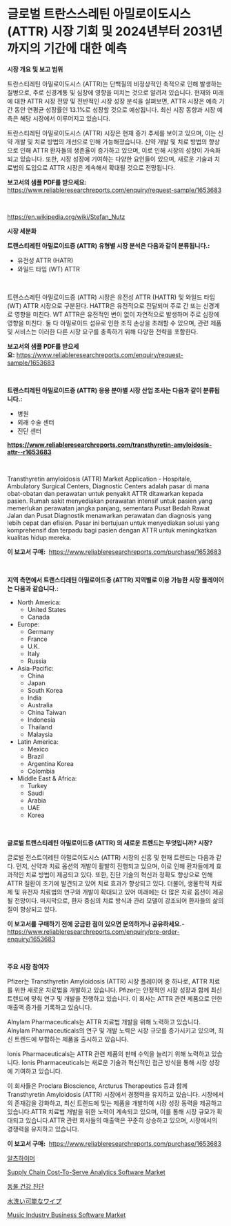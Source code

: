 <p><h1>글로벌 트란스스레틴 아밀로이도시스 (ATTR) 시장 기회 및 2024년부터 2031년까지의 기간에 대한 예측</h1></p><p><strong>시장 개요 및 보고 범위</strong></p>
<p><p>트란스티레틴 아밀로이도시스 (ATTR)는 단백질의 비정상적인 축적으로 인해 발생하는 질병으로, 주로 신경계통 및 심장에 영향을 미치는 것으로 알려져 있습니다. 현재와 미래에 대한 ATTR 시장 전망 및 전반적인 시장 성장 분석을 살펴보면, ATTR 시장은 예측 기간 동안 연평균 성장률인 13.1%로 성장할 것으로 예상됩니다. 최신 시장 동향과 시장 예측은 해당 시장에서 이루어지고 있습니다.</p><p>트란스티레틴 아밀로이도시스 (ATTR) 시장은 현재 증가 추세를 보이고 있으며, 이는 신약 개발 및 치료 방법의 개선으로 인해 가능해졌습니다. 신약 개발 및 치료 방법의 향상으로 인해 ATTR 환자들의 생존율이 증가하고 있으며, 이로 인해 시장의 성장이 가속화되고 있습니다. 또한, 시장 성장에 기여하는 다양한 요인들이 있으며, 새로운 기술과 치료법의 도입으로 ATTR 시장은 계속해서 확대될 것으로 전망됩니다.</p></p>
<p><strong>보고서의 샘플 PDF를 받으세요:</strong> <a href="https://www.reliableresearchreports.com/enquiry/request-sample/1653683">https://www.reliableresearchreports.com/enquiry/request-sample/1653683</a></p>
<p>&nbsp;</p>
<p><a href="https://en.wikipedia.org/wiki/Stefan_Nutz">https://en.wikipedia.org/wiki/Stefan_Nutz</a></p>
<p><strong>시장 세분화</strong></p>
<p><strong>트랜스티레틴 아밀로이드증 (ATTR) 유형별 시장 분석은 다음과 같이 분류됩니다.:</strong></p>
<p><ul><li>유전성 ATTR (HATR)</li><li>와일드 타입 (WT) ATTR</li></ul></p>
<p>&nbsp;</p>
<p><p>트랜스스레틴 아밀로이드증 (ATTR) 시장은 유전성 ATTR (HATTR) 및 와일드 타입 (WT) ATTR 시장으로 구분된다. HATTR은 유전적으로 전달되며 주로 간 또는 신경계로 영향을 미친다. WT ATTR은 유전적인 변이 없이 자연적으로 발생하며 주로 심장에 영향을 미친다. 둘 다 아밀로이드 섬유로 인한 조직 손상을 초래할 수 있으며, 관련 제품 및 서비스는 이러한 다른 시장 요구를 충족하기 위해 다양한 전략을 포함한다.</p></p>
<p><strong>보고서의 샘플 PDF를 받으세요:</strong>&nbsp;<a href="https://www.reliableresearchreports.com/enquiry/request-sample/1653683">https://www.reliableresearchreports.com/enquiry/request-sample/1653683</a></p>
<p>&nbsp;</p>
<p><strong> 트랜스티레틴 아밀로이드증 (ATTR) 응용 분야별 시장 산업 조사는 다음과 같이 분류됩니다.:</strong></p>
<p><ul><li>병원</li><li>외래 수술 센터</li><li>진단 센터</li></ul></p>
<p><strong><a href="https://www.reliableresearchreports.com/transthyretin-amyloidosis-attr--r1653683">https://www.reliableresearchreports.com/transthyretin-amyloidosis-attr--r1653683</a></strong></p>
<p>&nbsp;</p>
<p><p>Transthyretin amyloidosis (ATTR) Market Application - Hospitale, Ambulatory Surgical Centers, Diagnostic Centers adalah pasar di mana obat-obatan dan perawatan untuk penyakit ATTR ditawarkan kepada pasien. Rumah sakit menyediakan perawatan intensif untuk pasien yang memerlukan perawatan jangka panjang, sementara Pusat Bedah Rawat Jalan dan Pusat Diagnostik menawarkan perawatan dan diagnosis yang lebih cepat dan efisien. Pasar ini bertujuan untuk menyediakan solusi yang komprehensif dan terpadu bagi pasien dengan ATTR untuk meningkatkan kualitas hidup mereka.</p></p>
<p><strong>이 보고서 구매:</strong>&nbsp; <a href="https://www.reliableresearchreports.com/purchase/1653683">https://www.reliableresearchreports.com/purchase/1653683</a></p>
<p>&nbsp;</p>
<p><strong>지역 측면에서 트랜스티레틴 아밀로이드증 (ATTR) 지역별로 이용 가능한 시장 플레이어는 다음과 같습니다.:</strong></p>
<p><ul>
    <li>
        North America:
        <ul>
            <li>United States</li>
            <li>Canada</li>
        </ul>
    </li>
    <li>
        Europe:
        <ul>
            <li>Germany</li>
            <li>France</li>
            <li>U.K.</li>
            <li>Italy</li>
            <li>Russia</li>
        </ul>
    </li>
    <li>
        Asia-Pacific:
        <ul>
            <li>China</li>
            <li>Japan</li>
            <li>South Korea</li>
            <li>India</li>
            <li>Australia</li>
            <li>China Taiwan</li>
            <li>Indonesia</li>
            <li>Thailand</li>
            <li>Malaysia</li>
        </ul>
    </li>
    <li>
        Latin America:
        <ul>
            <li>Mexico</li>
            <li>Brazil</li>
            <li>Argentina Korea</li>
            <li>Colombia</li>
        </ul>
    </li>
    <li>
        Middle East & Africa:
        <ul>
            <li>Turkey</li>
            <li>Saudi</li>
            <li>Arabia</li>
            <li>UAE</li>
            <li>Korea</li>
        </ul>
    </li>
    </ul></p>
<p>&nbsp;</p>
<p><strong>글로벌 트랜스티레틴 아밀로이드증 (ATTR) 의 새로운 트렌드는 무엇입니까? 시장?</strong></p>
<p><p>글로벌 전스트이레틴 아밀로이도시스 (ATTR) 시장의 신흥 및 현재 트렌드는 다음과 같다. 먼저, 신약과 치료 옵션의 개발이 활발히 진행되고 있으며, 이로 인해 환자들에게 효과적인 치료 방법이 제공되고 있다. 또한, 진단 기술의 혁신과 정확도 향상으로 인해 ATTR 질환이 조기에 발견되고 있어 치료 효과가 향상되고 있다. 더불어, 생물학적 치료제 및 유전자 치료법의 연구와 개발이 확대되고 있어 미래에는 더 많은 치료 옵션이 제공될 전망이다. 마지막으로, 환자 중심의 치료 방식과 관리 모델이 강조되어 환자들의 삶의 질이 향상되고 있다.</p></p>
<p><strong>이 보고서를 구매하기 전에 궁금한 점이 있으면 문의하거나 공유하세요.</strong>- <a href="https://www.reliableresearchreports.com/enquiry/pre-order-enquiry/1653683">https://www.reliableresearchreports.com/enquiry/pre-order-enquiry/1653683</a></p>
<p>&nbsp;</p>
<p><strong>주요 시장 참여자</strong></p>
<p><p>Pfizer는 Transthyretin Amyloidosis (ATTR) 시장 플레이어 중 하나로, ATTR 치료를 위한 새로운 치료법을 개발하고 있습니다. Pfizer는 안정적인 시장 성장과 함께 최신 트렌드에 맞춰 연구 및 개발을 진행하고 있습니다. 이 회사는 ATTR 관련 제품으로 인한 매출액 증가를 기록하고 있습니다.</p><p>Alnylam Pharmaceuticals는 ATTR 치료법 개발을 위해 노력하고 있습니다. Alnylam Pharmaceuticals의 연구 및 개발 노력은 시장 규모를 증가시키고 있으며, 최신 트렌드에 부합하는 제품을 출시하고 있습니다.</p><p>Ionis Pharmaceuticals는 ATTR 관련 제품의 판매 수익을 늘리기 위해 노력하고 있습니다. Ionis Pharmaceuticals는 새로운 기술과 혁신적인 접근 방식을 통해 시장 성장에 기여하고 있습니다.</p><p>이 회사들은 Proclara Bioscience, Arcturus Therapeutics 등과 함께 Transthyretin Amyloidosis (ATTR) 시장에서 경쟁력을 유지하고 있습니다. 시장에서의 존재감을 강화하고, 최신 트렌드에 맞는 제품을 개발하여 시장 성장 동력을 제공하고 있습니다.ATTR 치료법 개발을 위한 노력이 계속되고 있으며, 이를 통해 시장 규모가 확대되고 있습니다.ATTR 관련 회사들의 매출액은 꾸준히 상승하고 있으며, 시장에서의 경쟁력을 유지하고 있습니다.</p></p>
<p><strong>이 보고서 구매:</strong>&nbsp;&nbsp;<a href="https://www.reliableresearchreports.com/purchase/1653683">https://www.reliableresearchreports.com/purchase/1653683</a></p>
<p><p><a href="https://github.com/shampaakter36/Market-Research-Report-List-1/blob/main/704817610976.md">알츠하이머</a></p><p><a href="https://github.com/mandarincruisesvn/Market-Research-Report-List-1/blob/main/supply-chain-cost-to-serve-analytics-software-market.md">Supply Chain Cost-To-Serve Analytics Software Market</a></p><p><a href="https://github.com/LuckeyCorbin/Market-Research-Report-List-1/blob/main/770563810977.md">동물 건강 진단</a></p><p><a href="https://github.com/TerrellConn/Market-Research-Report-List-2/blob/main/40729596337.md">水洗い可能なワイプ</a></p><p><a href="https://github.com/RichRobinson5/Market-Research-Report-List-6/blob/main/music-industry-business-software-market.md">Music Industry Business Software Market</a></p></p>